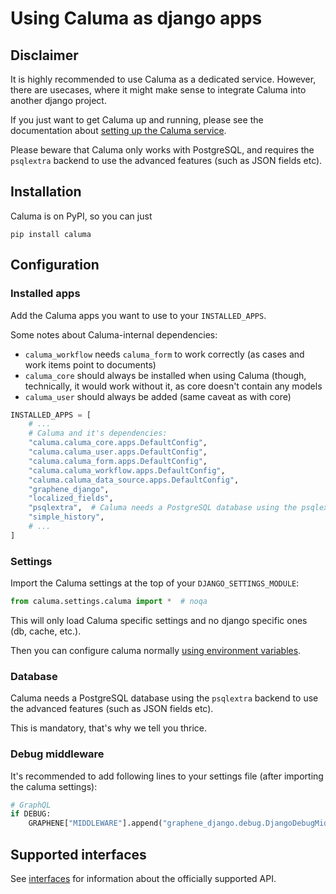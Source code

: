 # Using Caluma as django apps

## Disclaimer

It is highly recommended to use Caluma as a dedicated service. However, there are usecases, where
it might make sense to integrate Caluma into another django project.

If you just want to get Caluma up and running, please see the documentation about [setting up
the Caluma service](configuration.md).

Please beware that Caluma only works with PostgreSQL, and requires the `psqlextra`
backend to use the advanced features (such as JSON fields etc).

## Installation

Caluma is on PyPI, so you can just

```shell
pip install caluma
```


## Configuration

### Installed apps

Add the Caluma apps you want to use to your `INSTALLED_APPS`.

Some notes about Caluma-internal dependencies:

* `caluma_workflow` needs `caluma_form` to work correctly (as cases and work items point to documents)
* `caluma_core` should always be installed when using Caluma (though, technically,
  it would work without it, as core doesn't contain any models
* `caluma_user` should always be added (same caveat as with core)

```python
INSTALLED_APPS = [
    # ...
    # Caluma and it's dependencies:
    "caluma.caluma_core.apps.DefaultConfig",
    "caluma.caluma_user.apps.DefaultConfig",
    "caluma.caluma_form.apps.DefaultConfig",
    "caluma.caluma_workflow.apps.DefaultConfig",
    "caluma.caluma_data_source.apps.DefaultConfig",
    "graphene_django",
    "localized_fields",
    "psqlextra",  # Caluma needs a PostgreSQL database using the psqlextra backend
    "simple_history",
    # ...
]
```

### Settings

Import the Caluma settings at the top of your `DJANGO_SETTINGS_MODULE`:

```python
from caluma.settings.caluma import *  # noqa
```

This will only load Caluma specific settings and no django specific ones (db, cache, etc.).

Then you can configure caluma normally [using environment variables](configuration.md).


### Database

Caluma needs a PostgreSQL database using the `psqlextra` backend to use the advanced
features (such as JSON fields etc).

This is mandatory, that's why we tell you thrice.

### Debug middleware

It's recommended to add following lines to your settings file (after importing the caluma settings):

```python
# GraphQL
if DEBUG:
    GRAPHENE["MIDDLEWARE"].append("graphene_django.debug.DjangoDebugMiddleware")
```


## Supported interfaces

See [interfaces](interfaces.md) for information about the officially supported API.

